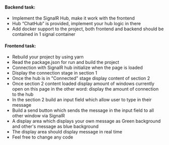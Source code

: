 #### Backend task:
* Implement the SignalR Hub, make it work with the frontend
* Hub “ChatHub” is provided, implement your hub logic in there
* Add docker support to the project, both frontend and backend should be contained in 1 signal container
#### Frontend task:
* Rebuild your project by using yarn
* Read the package.json for run and build the project
* Connection with SignalR hub initialize when the page is loaded
* Display the connection stage in section 1
* Once the hub is in "Connected" stage display content of section 2
* Once section 2 content loaded display amount of windows currently open on this page in the
other word: display the amount of connection to the hub
* In the section 2 build an input field which allow user to type in their message
* Build a send button which sends the message in the input field to all other window via SignalR
* A display area which displays your own message as Green background and other's message as blue background
* The display area should display message in real time
* Feel free to change any code 